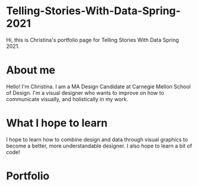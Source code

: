 # Telling-Stories-With-Data-Spring-2021
Hi, this is Christina's portfolio page for Telling Stories With Data Spring 2021.

# About me
Hello! I'm Christina. I am a MA Design Candidate at Carnegie Mellon School of Design. I'm a visual designer who wants to improve on how to communicate visually,  and holistically in my work.

# What I hope to learn
I hope to learn how to combine design and data through visual graphics to become a better, more understandable designer. I also hope to learn a bit of code!

# Portfolio 

